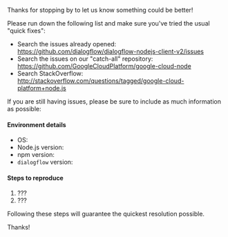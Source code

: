 Thanks for stopping by to let us know something could be better!

Please run down the following list and make sure you've tried the usual "quick
fixes":

  - Search the issues already opened: https://github.com/dialogflow/dialogflow-nodejs-client-v2/issues
  - Search the issues on our "catch-all" repository: https://github.com/GoogleCloudPlatform/google-cloud-node
  - Search StackOverflow: http://stackoverflow.com/questions/tagged/google-cloud-platform+node.js

If you are still having issues, please be sure to include as much information as
possible:

#### Environment details

  - OS:
  - Node.js version:
  - npm version:
  - `dialogflow` version:

#### Steps to reproduce

  1. ???
  2. ???

Following these steps will guarantee the quickest resolution possible.

Thanks!
